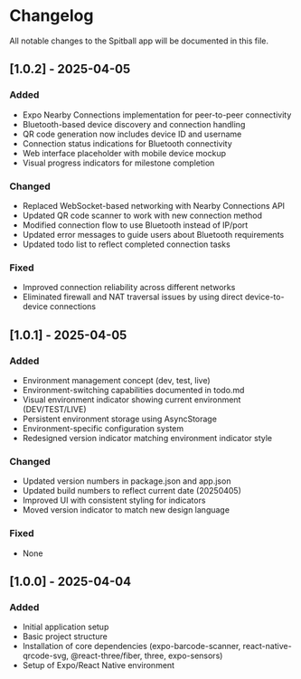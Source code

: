 # Changelog

All notable changes to the Spitball app will be documented in this file.

## [1.0.2] - 2025-04-05

### Added
- Expo Nearby Connections implementation for peer-to-peer connectivity
- Bluetooth-based device discovery and connection handling
- QR code generation now includes device ID and username
- Connection status indications for Bluetooth connectivity
- Web interface placeholder with mobile device mockup
- Visual progress indicators for milestone completion

### Changed
- Replaced WebSocket-based networking with Nearby Connections API
- Updated QR code scanner to work with new connection method
- Modified connection flow to use Bluetooth instead of IP/port
- Updated error messages to guide users about Bluetooth requirements
- Updated todo list to reflect completed connection tasks

### Fixed
- Improved connection reliability across different networks
- Eliminated firewall and NAT traversal issues by using direct device-to-device connections

## [1.0.1] - 2025-04-05

### Added
- Environment management concept (dev, test, live)
- Environment-switching capabilities documented in todo.md
- Visual environment indicator showing current environment (DEV/TEST/LIVE)
- Persistent environment storage using AsyncStorage
- Environment-specific configuration system
- Redesigned version indicator matching environment indicator style

### Changed
- Updated version numbers in package.json and app.json
- Updated build numbers to reflect current date (20250405)
- Improved UI with consistent styling for indicators
- Moved version indicator to match new design language

### Fixed
- None

## [1.0.0] - 2025-04-04

### Added
- Initial application setup
- Basic project structure
- Installation of core dependencies (expo-barcode-scanner, react-native-qrcode-svg, @react-three/fiber, three, expo-sensors)
- Setup of Expo/React Native environment